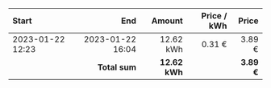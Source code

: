 | Start            |              End |        Amount | Price / kWh |      Price |
| :--------------- | ---------------: | ------------: | ----------: | ---------: |
| 2023-01-22 12:23 | 2023-01-22 16:04 |     12.62 kWh |      0.31 € |     3.89 € |
|                  |    **Total sum** | **12.62 kWh** |             | **3.89 €** |
